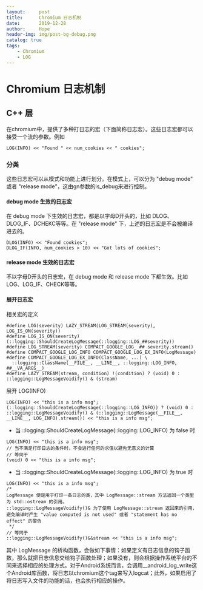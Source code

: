 ```yaml
---
layout:     post
title:      Chromium 日志机制
date:       2019-12-28
author:     Hope
header-img: img/post-bg-debug.png
catalog: true
tags:
    - Chromium
    - LOG
---
```


# Chromium 日志机制

## C++ 层
在chromium中，提供了多种打日志的宏（下面简称日志宏）。这些日志宏都可以接受一个流的参数。例如
```
LOG(INFO) << "Found " << num_cookies << " cookies";
```
### 分类
这些日志宏可以从模式和功能上进行划分。在模式上，可以分为 "debug mode" 或者 "release mode"，这由gn参数的is_debug来进行控制。

#### debug mode 生效的日志宏
在 debug mode 下生效的日志宏，都是以字母D开头的，比如 DLOG、DLOG_IF、DCHEKC等等。在 "release mode" 下，上述的日志宏是不会被编译进去的。
```
DLOG(INFO) << "Found cookies";
DLOG_IF(INFO, num_cookies > 10) << "Got lots of cookies";
```

#### release mode 生效的日志宏
不以字母D开头的日志宏，在 debug mode 和 release mode 下都生效。比如LOG、LOG_IF、CHECK等等。

#### 展开日志宏
相关宏的定义
```
#define LOG(severity) LAZY_STREAM(LOG_STREAM(severity), LOG_IS_ON(severity))
#define LOG_IS_ON(severity) (::logging::ShouldCreateLogMessage(::logging::LOG_##severity))
#define LOG_STREAM(severity) COMPACT_GOOGLE_LOG_ ## severity.stream()
#define COMPACT_GOOGLE_LOG_INFO COMPACT_GOOGLE_LOG_EX_INFO(LogMessage)
#define COMPACT_GOOGLE_LOG_EX_INFO(ClassName, ...) \
  ::logging::ClassName(__FILE__, __LINE__, ::logging::LOG_INFO, ##__VA_ARGS__)
#define LAZY_STREAM(stream, condition) !(condition) ? (void) 0 : ::logging::LogMessageVoidify() & (stream)
```
展开 LOG(INFO)
```
LOG(INFO) << "this is a info msg";
(::logging::ShouldCreateLogMessage(::logging::LOG_INFO)) ? (void) 0 : ::logging::LogMessageVoidify() & (::logging::LogMessage(__FILE__, __LINE__, LOG_INFO).stream()) << "this is a info msg";
```
- 当 ::logging::ShouldCreateLogMessage(::logging::LOG_INFO) 为 false 时
```
LOG(INFO) << "this is a info msg";
// 当不满足打印日志的条件时，不会进行任何的求值以避免无意义的计算
// 等同于
(void) 0 << "this is a info msg";
```
- 当 ::logging::ShouldCreateLogMessage(::logging::LOG_INFO) 为 true 时
```
LOG(INFO) << "this is a info msg";
/*
LogMessage 便是用于打印一条日志的类，其中 LogMessage::stream 方法返回一个类型为 std::ostream 的引用。
::logging::LogMessageVoidify()& 为了使用 LogMessage::stream 返回来的引用，
避免编译时产生 "value computed is not used" 或者 "statement has no effect" 的警告
 */
// 等同于
::logging::LogMessageVoidify()&&stream << "this is a info msg";
```
其中 LogMessage 的析构函数，会做如下事情：如果定义有日志信息的钩子函数，那么就把日志信息交给钩子函数处理；如果没有，则会根据操作系统平台的不同来选择相应的处理方式。对于Android系统而言，会调用__android_log_write这个Android库函数，将日志以chromium这个tag来写入logcat；此外，如果启用了将日志写入文件的功能的话，也会执行相应的操作。
